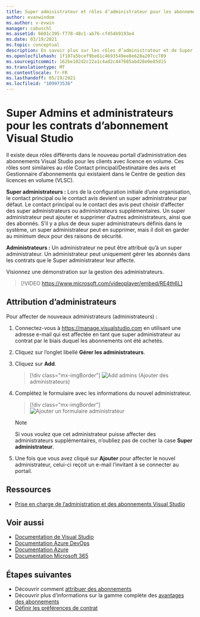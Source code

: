 ```yaml
---
title: Super administrateur et rôles d’administrateur pour les abonnements Visual Studio
author: evanwindom
ms.author: v-evwin
manager: cabuschl
ms.assetid: 6601c395-f778-48c1-ab76-cf454b9193e4
ms.date: 03/19/2021
ms.topic: conceptual
description: En savoir plus sur les rôles d’administrateur et de Super administrateur, ainsi que sur la façon d’affecter des administrateurs.
ms.openlocfilehash: 1f107a5bcef9be61c4693549ee8e628a207cc789
ms.sourcegitcommit: 162be102d2c22a1c4ad2c447685abd28e0e85d15
ms.translationtype: MT
ms.contentlocale: fr-FR
ms.lasthandoff: 05/19/2021
ms.locfileid: "109973536"
---
```

# <a name="super-admins-and-admins-for-visual-studio-subscription-agreements"></a>Super Admins et administrateurs pour les contrats d’abonnement Visual Studio

Il existe deux rôles différents dans le nouveau portail d’administration des abonnements Visual Studio pour les clients avec licence en volume. Ces rôles sont similaires au rôle Contact principal/Destinataire des avis et Gestionnaire d’abonnements qui existaient dans le Centre de gestion des licences en volume (VLSC).

**Super administrateurs :** Lors de la configuration initiale d’une organisation, le contact principal ou le contact avis devient un super administrateur par défaut. Le contact principal ou le contact des avis peut choisir d’affecter des super administrateurs ou administrateurs supplémentaires. Un super administrateur peut ajouter et supprimer d’autres administrateurs, ainsi que des abonnés. S’il y a plus de deux super administrateurs définis dans le système, un super administrateur peut en supprimer, mais il doit en garder au minimum deux pour des raisons de sécurité.

**Administrateurs :** Un administrateur ne peut être attribué qu’à un super administrateur. Un administrateur peut uniquement gérer les abonnés dans les contrats que le Super administrateur leur affecte.

Visionnez une démonstration sur la gestion des administrateurs. 
> [!VIDEO https://www.microsoft.com/videoplayer/embed/RE4th6L]

## <a name="assigning-admins"></a>Attribution d’administrateurs
Pour affecter de nouveaux administrateurs (administrateurs) :
1. Connectez-vous à https://manage.visualstudio.com en utilisant une adresse e-mail qui est affectée en tant que super administrateur au contrat par le biais duquel les abonnements ont été achetés.
2. Cliquez sur l’onglet libellé **Gérer les administrateurs**.
3. Cliquez sur **Add**.
   > [!div class="mx-imgBorder"]
   > ![Add admins](_img/admin-roles/add-admins.png "Cliquez sur le panneau gérer les administrateurs, puis sur Ajouter pour affecter de nouveaux administrateurs.") (Ajouter des administrateurs)
4. Complétez le formulaire avec les informations du nouvel administrateur.  
   > [!div class="mx-imgBorder"]
   > ![Ajouter un formulaire administrateur](_img/admin-roles/add-form.png "Entrez les informations de connexion du nouvel administrateur et indiquez si vous souhaitez en faire un super administrateur.  Cliquez ensuite sur Ajouter.")

   > [!NOTE]
   > Si vous voulez que cet administrateur puisse affecter des administrateurs supplémentaires, n’oubliez pas de cocher la case **Super administrateur**.

5. Une fois que vous avez cliqué sur **Ajouter** pour affecter le nouvel administrateur, celui-ci reçoit un e-mail l’invitant à se connecter au portail.  

## <a name="resources"></a>Ressources
- [Prise en charge de l’administration et des abonnements Visual Studio](https://aka.ms/vsadminhelp)

## <a name="see-also"></a>Voir aussi
- [Documentation de Visual Studio](/visualstudio/)
- [Documentation Azure DevOps](/azure/devops/)
- [Documentation Azure](/azure/)
- [Documentation Microsoft 365](/microsoft-365/)



## <a name="next-steps"></a>Étapes suivantes
- Découvrir comment [attribuer des abonnements](assign-license.md)
- Découvrir plus d’informations sur la gamme complète des [avantages des abonnements](https://visualstudio.microsoft.com/vs/benefits/)
- [Définir les préférences de contrat](admin-preferences.md)
